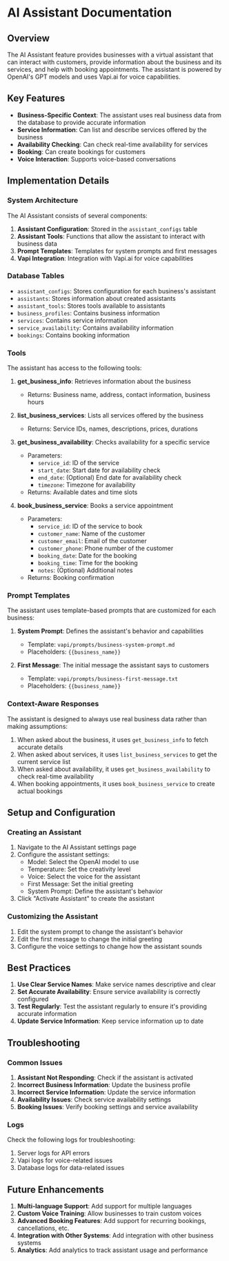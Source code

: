 # AI Assistant Documentation

## Overview

The AI Assistant feature provides businesses with a virtual assistant that can interact with customers, provide information about the business and its services, and help with booking appointments. The assistant is powered by OpenAI's GPT models and uses Vapi.ai for voice capabilities.

## Key Features

- **Business-Specific Context**: The assistant uses real business data from the database to provide accurate information
- **Service Information**: Can list and describe services offered by the business
- **Availability Checking**: Can check real-time availability for services
- **Booking**: Can create bookings for customers
- **Voice Interaction**: Supports voice-based conversations

## Implementation Details

### System Architecture

The AI Assistant consists of several components:

1. **Assistant Configuration**: Stored in the `assistant_configs` table
2. **Assistant Tools**: Functions that allow the assistant to interact with business data
3. **Prompt Templates**: Templates for system prompts and first messages
4. **Vapi Integration**: Integration with Vapi.ai for voice capabilities

### Database Tables

- `assistant_configs`: Stores configuration for each business's assistant
- `assistants`: Stores information about created assistants
- `assistant_tools`: Stores tools available to assistants
- `business_profiles`: Contains business information
- `services`: Contains service information
- `service_availability`: Contains availability information
- `bookings`: Contains booking information

### Tools

The assistant has access to the following tools:

1. **get_business_info**: Retrieves information about the business
   - Returns: Business name, address, contact information, business hours

2. **list_business_services**: Lists all services offered by the business
   - Returns: Service IDs, names, descriptions, prices, durations

3. **get_business_availability**: Checks availability for a specific service
   - Parameters: 
     - `service_id`: ID of the service
     - `start_date`: Start date for availability check
     - `end_date`: (Optional) End date for availability check
     - `timezone`: Timezone for availability
   - Returns: Available dates and time slots

4. **book_business_service**: Books a service appointment
   - Parameters:
     - `service_id`: ID of the service to book
     - `customer_name`: Name of the customer
     - `customer_email`: Email of the customer
     - `customer_phone`: Phone number of the customer
     - `booking_date`: Date for the booking
     - `booking_time`: Time for the booking
     - `notes`: (Optional) Additional notes
   - Returns: Booking confirmation

### Prompt Templates

The assistant uses template-based prompts that are customized for each business:

1. **System Prompt**: Defines the assistant's behavior and capabilities
   - Template: `vapi/prompts/business-system-prompt.md`
   - Placeholders: `{{business_name}}`

2. **First Message**: The initial message the assistant says to customers
   - Template: `vapi/prompts/business-first-message.txt`
   - Placeholders: `{{business_name}}`

### Context-Aware Responses

The assistant is designed to always use real business data rather than making assumptions:

1. When asked about the business, it uses `get_business_info` to fetch accurate details
2. When asked about services, it uses `list_business_services` to get the current service list
3. When asked about availability, it uses `get_business_availability` to check real-time availability
4. When booking appointments, it uses `book_business_service` to create actual bookings

## Setup and Configuration

### Creating an Assistant

1. Navigate to the AI Assistant settings page
2. Configure the assistant settings:
   - Model: Select the OpenAI model to use
   - Temperature: Set the creativity level
   - Voice: Select the voice for the assistant
   - First Message: Set the initial greeting
   - System Prompt: Define the assistant's behavior
3. Click "Activate Assistant" to create the assistant

### Customizing the Assistant

1. Edit the system prompt to change the assistant's behavior
2. Edit the first message to change the initial greeting
3. Configure the voice settings to change how the assistant sounds

## Best Practices

1. **Use Clear Service Names**: Make service names descriptive and clear
2. **Set Accurate Availability**: Ensure service availability is correctly configured
3. **Test Regularly**: Test the assistant regularly to ensure it's providing accurate information
4. **Update Service Information**: Keep service information up to date

## Troubleshooting

### Common Issues

1. **Assistant Not Responding**: Check if the assistant is activated
2. **Incorrect Business Information**: Update the business profile
3. **Incorrect Service Information**: Update the service information
4. **Availability Issues**: Check service availability settings
5. **Booking Issues**: Verify booking settings and service availability

### Logs

Check the following logs for troubleshooting:

1. Server logs for API errors
2. Vapi logs for voice-related issues
3. Database logs for data-related issues

## Future Enhancements

1. **Multi-language Support**: Add support for multiple languages
2. **Custom Voice Training**: Allow businesses to train custom voices
3. **Advanced Booking Features**: Add support for recurring bookings, cancellations, etc.
4. **Integration with Other Systems**: Add integration with other business systems
5. **Analytics**: Add analytics to track assistant usage and performance 